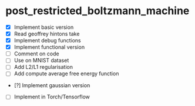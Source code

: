# post_restricted_boltzmann_machine

- [x] Implement basic version
- [x] Read geoffrey hintons take 
- [x] Implement debug functions
- [x] Implement functional version
- [ ] Comment on code
- [ ] Use on MNIST dataset
- [ ] Add L2/L1 regularisation 
- [ ] Add compute average free energy function
- [?] Implement gaussian version
- [ ] Implement in Torch/Tensorflow